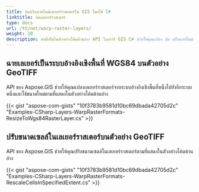 ```yaml
---
title: บิดหรือฉายใหม่เลเยอร์ราสเตอร์ใน GIS โดยใช้ C#
linktitle: บิดเลเยอร์ราสเตอร์
type: docs
url: /th/net/warp-raster-layers/
weight: 10
description: ดังที่เห็นในตัวอย่างโค้ดด้านล่าง API ไลบรารี GIS C# ช่วยให้คุณแปลง บิด หรือฉายใหม่เลเยอร์ราสเตอร์จากระบบอ้างอิงเชิงพื้นที่หนึ่งไปยังอีกระบบหนึ่ง และใช้ขนาดใหม่ได้
---
```


## **ฉายเลเยอร์เป็นระบบอ้างอิงเชิงพื้นที่ WGS84 บนตัวอย่าง GeoTIFF**
API ของ Aspose.GIS ช่วยให้คุณแปลงเลเยอร์ราสเตอร์จากระบบอ้างอิงเชิงพื้นที่หนึ่งไปยังอีกระบบหนึ่งและใช้ขนาดใหม่ตามที่แสดงในตัวอย่างโค้ดด้านล่าง

{{< gist "aspose-com-gists" "10f3783b9581d10bc69dbada42705d2c" "Examples-CSharp-Layers-WarpRasterFormats-ResizeToWgs84RasterLayer.cs" >}}
## **ปรับขนาดเซลล์ในเลเยอร์ราสเตอร์บนตัวอย่าง GeoTIFF**
API ของ Aspose.GIS ช่วยให้คุณปรับขนาดเซลล์ในเลเยอร์ราสเตอร์ตามที่แสดงในตัวอย่างโค้ดด้านล่าง

{{< gist "aspose-com-gists" "10f3783b9581d10bc69dbada42705d2c" "Examples-CSharp-Layers-WarpRasterFormats-RescaleCellsInSpecifiedExtent.cs" >}}
